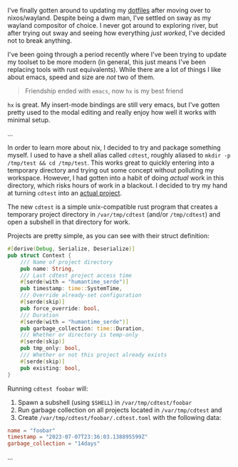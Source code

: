 I've finally gotten around to updating my
[dotfiles](github.com/harrisonhall/dotfiles) after moving over to nixos/wayland.
Despite being a dwm man, I've settled on sway as my wayland compositor of
choice. I never got around to exploring river, but after trying out sway and
seeing how everything _just worked_, I've decided not to break anything.

I've been going through a period recently where I've been trying to update my
toolset to be more modern (in general, this just means I've been replacing tools
with rust equivalents). While there are a lot of things I like about emacs,
speed and size are _not_ two of them.

> Friendship ended with `emacs`, now `hx` is my best friend

`hx` is great. My insert-mode bindings are still very emacs, but I've gotten
pretty used to the modal editing and really enjoy how well it works with minimal
setup.

...

In order to learn more about nix, I decided to try and package something myself.
I used to have a shell alias called `cdtest`, roughly aliased to
`mkdir -p /tmp/test && cd /tmp/test`. This works great to quickly entering into
a temporary directory and trying out some concept without polluting my
workspace. However, I had gotten into a habit of doing _actual_ work in this
directory, which risks hours of work in a blackout. I decided to try my hand at
turning `cdtest` into an
[actual project](https://github.com/harrisonhall/cdtest).

The new `cdtest` is a simple unix-compatible rust program that creates a
temporary project directory in `/var/tmp/cdtest` (and/or `/tmp/cdtest`) and open
a subshell in that directory for work.

Projects are pretty simple, as you can see with their struct definition:

```rust
#[derive(Debug, Serialize, Deserialize)]
pub struct Context {
    /// Name of project directory
    pub name: String,
    /// Last cdtest project access time
    #[serde(with = "humantime_serde")]
    pub timestamp: time::SystemTime,
    /// Override already-set configuration
    #[serde(skip)]
    pub force_override: bool,
    /// Duration
    #[serde(with = "humantime_serde")]
    pub garbage_collection: time::Duration,
    /// Whether or directory is temp-only
    #[serde(skip)]
    pub tmp_only: bool,
    /// Whether or not this project already exists
    #[serde(skip)]
    pub existing: bool,
}
```

Running `cdtest foobar` will:

1. Spawn a subshell (using `$SHELL`) in `/var/tmp/cdtest/foobar`
2. Run garbage collection on all projects located in `/var/tmp/cdtest` and
3. Create `/var/tmp/cdtest/foobar/.cdtest.toml` with the following data:

```toml
name = "foobar"
timestamp = "2023-07-07T23:36:03.138895599Z"
garbage_collection = "14days"
```

...
